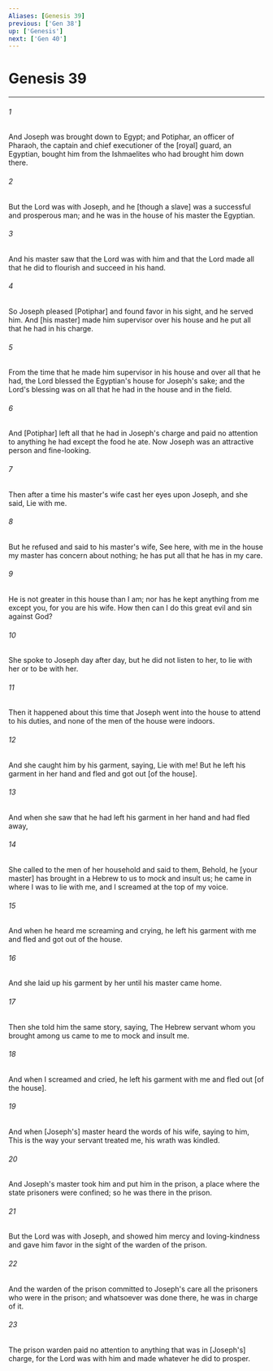 ```yaml
---
Aliases: [Genesis 39]
previous: ['Gen 38']
up: ['Genesis']
next: ['Gen 40']
---
```

# Genesis 39

***














###### 1 






And Joseph was brought down to Egypt; and Potiphar, an officer of Pharaoh, the captain and chief executioner of the [royal] guard, an Egyptian, bought him from the Ishmaelites who had brought him down there. 













###### 2 






But the Lord was with Joseph, and he [though a slave] was a successful and prosperous man; and he was in the house of his master the Egyptian. 













###### 3 






And his master saw that the Lord was with him and that the Lord made all that he did to flourish and succeed in his hand. 













###### 4 






So Joseph pleased [Potiphar] and found favor in his sight, and he served him. And [his master] made him supervisor over his house and he put all that he had in his charge. 













###### 5 






From the time that he made him supervisor in his house and over all that he had, the Lord blessed the Egyptian's house for Joseph's sake; and the Lord's blessing was on all that he had in the house and in the field. 













###### 6 






And [Potiphar] left all that he had in Joseph's charge and paid no attention to anything he had except the food he ate. Now Joseph was an attractive person and fine-looking. 













###### 7 






Then after a time his master's wife cast her eyes upon Joseph, and she said, Lie with me. 













###### 8 






But he refused and said to his master's wife, See here, with me in the house my master has concern about nothing; he has put all that he has in my care. 













###### 9 






He is not greater in this house than I am; nor has he kept anything from me except you, for you are his wife. How then can I do this great evil and sin against God? 













###### 10 






She spoke to Joseph day after day, but he did not listen to her, to lie with her or to be with her. 













###### 11 






Then it happened about this time that Joseph went into the house to attend to his duties, and none of the men of the house were indoors. 













###### 12 






And she caught him by his garment, saying, Lie with me! But he left his garment in her hand and fled and got out [of the house]. 













###### 13 






And when she saw that he had left his garment in her hand and had fled away, 













###### 14 






She called to the men of her household and said to them, Behold, he [your master] has brought in a Hebrew to us to mock and insult us; he came in where I was to lie with me, and I screamed at the top of my voice. 













###### 15 






And when he heard me screaming and crying, he left his garment with me and fled and got out of the house. 













###### 16 






And she laid up his garment by her until his master came home. 













###### 17 






Then she told him the same story, saying, The Hebrew servant whom you brought among us came to me to mock and insult me. 













###### 18 






And when I screamed and cried, he left his garment with me and fled out [of the house]. 













###### 19 






And when [Joseph's] master heard the words of his wife, saying to him, This is the way your servant treated me, his wrath was kindled. 













###### 20 






And Joseph's master took him and put him in the prison, a place where the state prisoners were confined; so he was there in the prison. 













###### 21 






But the Lord was with Joseph, and showed him mercy and loving-kindness and gave him favor in the sight of the warden of the prison. 













###### 22 






And the warden of the prison committed to Joseph's care all the prisoners who were in the prison; and whatsoever was done there, he was in charge of it. 













###### 23 






The prison warden paid no attention to anything that was in [Joseph's] charge, for the Lord was with him and made whatever he did to prosper.
